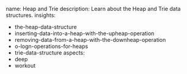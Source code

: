name: Heap and Trie
description: Learn about the Heap and Trie data structures.
insights:
  - the-heap-data-structure
  - inserting-data-into-a-heap-with-the-upheap-operation
  - removing-data-from-a-heap-with-the-downheap-operation
  - o-logn-operations-for-heaps
  - trie-data-structure
aspects:
  - deep
  - workout
 
